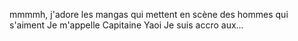 mmmmh, j'adore les mangas qui mettent en scène des hommes qui s'aiment
Je m'appelle Capitaine Yaoi
Je suis accro aux...
